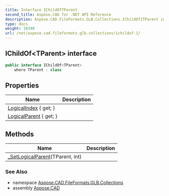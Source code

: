 ```yaml
---
title: Interface IChildOfTParent
second_title: Aspose.CAD for .NET API Reference
description: Aspose.CAD.FileFormats.GLB.Collections.IChildOf1TParent interface. 
type: docs
weight: 10340
url: /net/aspose.cad.fileformats.glb.collections/ichildof-1/
---
```

## IChildOf&lt;TParent&gt; interface

```csharp
public interface IChildOf<TParent>
    where TParent : class
```

## Properties

| Name | Description |
| --- | --- |
| [LogicalIndex](../../aspose.cad.fileformats.glb.collections/ichildof-1/logicalindex/) { get; } |  |
| [LogicalParent](../../aspose.cad.fileformats.glb.collections/ichildof-1/logicalparent/) { get; } |  |

## Methods

| Name | Description |
| --- | --- |
| [_SetLogicalParent](../../aspose.cad.fileformats.glb.collections/ichildof-1/_setlogicalparent/)(TParent, int) |  |

### See Also

* namespace [Aspose.CAD.FileFormats.GLB.Collections](../../aspose.cad.fileformats.glb.collections/)
* assembly [Aspose.CAD](../../)


